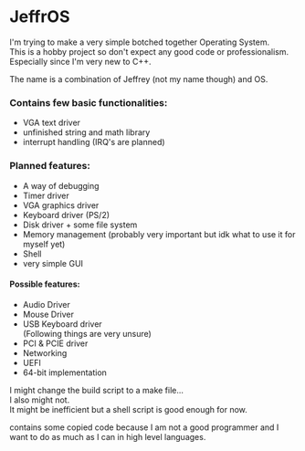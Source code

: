 # JeffrOS
I'm trying to make a very simple botched together Operating System.
<br> This is a hobby project so don't expect any good code or professionalism.
Especially since I'm very new to C++.

The name is a combination of Jeffrey (not my name though) and OS.

### Contains few basic functionalities:
  - VGA text driver
  - unfinished string and math library
  - interrupt handling (IRQ's are planned)

### Planned features:
  - A way of debugging
  - Timer driver
  - VGA graphics driver
  - Keyboard driver (PS/2)
  - Disk driver + some file system
  - Memory management (probably very important but idk what to use it for myself yet)
  - Shell
  - very simple GUI
  
#### Possible features:
  - Audio Driver
  - Mouse Driver
  - USB Keyboard driver <br>
(Following things are very unsure)
  - PCI & PCIE driver 
  - Networking
  - UEFI
  - 64-bit implementation


I might change the build script to a make file... <br>
I also might not. <br>
It might be inefficient but a shell script is good enough for now.
  

contains some copied code because I am not a good programmer and I want to do as much as I can in high level languages.

